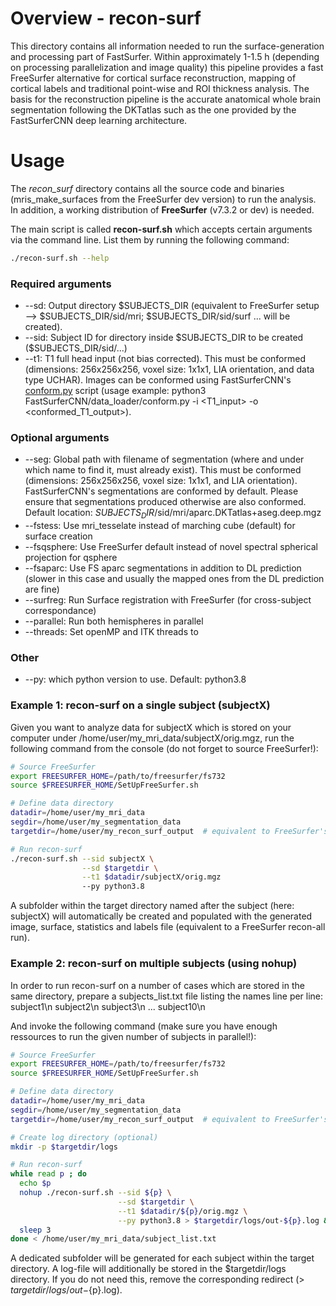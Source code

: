 # Overview - recon-surf

This directory contains all information needed to run the surface-generation and processing part of FastSurfer. Within 
approximately 1-1.5 h (depending on processing parallelization and image quality) this pipeline provides a fast FreeSurfer 
alternative for cortical surface reconstruction, mapping of cortical labels and traditional point-wise and ROI thickness analysis.
The basis for the reconstruction pipeline is the accurate anatomical whole brain segmentation following the DKTatlas 
such as the one provided by the FastSurferCNN deep learning architecture.

# Usage
The *recon_surf* directory contains all the source code and binaries (mris_make_surfaces from the FreeSurfer dev version)
to run the analysis. In addition, a working distribution of __FreeSurfer__ (v7.3.2 or dev) is needed.

The main script is called __recon-surf.sh__ which accepts certain arguments via the command line.
List them by running the following command:

```bash
./recon-surf.sh --help
```

### Required arguments
* --sd: Output directory \$SUBJECTS_DIR (equivalent to FreeSurfer setup --> $SUBJECTS_DIR/sid/mri; $SUBJECTS_DIR/sid/surf ... will be created).
* --sid: Subject ID for directory inside \$SUBJECTS_DIR to be created ($SUBJECTS_DIR/sid/...)
* --t1: T1 full head input (not bias corrected). This must be conformed (dimensions: 256x256x256, voxel size: 1x1x1, LIA orientation, and data type UCHAR). Images can be conformed using FastSurferCNN's [conform.py](https://github.com/Deep-MI/FastSurfer/blob/stable/FastSurferCNN/data_loader/conform.py) script (usage example: python3 FastSurferCNN/data_loader/conform.py -i <T1_input> -o <conformed_T1_output>).

### Optional arguments
* --seg: Global path with filename of segmentation (where and under which name to find it, must already exist). This must be conformed (dimensions: 256x256x256, voxel size: 1x1x1, and LIA orientation). FastSurferCNN's segmentations are conformed by default. Please ensure that segmentations produced otherwise are also conformed. Default location: $SUBJECTS_DIR/$sid/mri/aparc.DKTatlas+aseg.deep.mgz
* --fstess: Use mri_tesselate instead of marching cube (default) for surface creation
* --fsqsphere: Use FreeSurfer default instead of novel spectral spherical projection for qsphere
* --fsaparc: Use FS aparc segmentations in addition to DL prediction (slower in this case and usually the mapped ones from the DL prediction are fine)
* --surfreg: Run Surface registration with FreeSurfer (for cross-subject correspondance)
* --parallel: Run both hemispheres in parallel
* --threads: Set openMP and ITK threads to <int>

### Other
* --py: which python version to use. Default: python3.8

### Example 1: recon-surf on a single subject (subjectX)

Given you want to analyze data for subjectX which is stored on your computer under /home/user/my_mri_data/subjectX/orig.mgz, 
run the following command from the console (do not forget to source FreeSurfer!):

```bash
# Source FreeSurfer
export FREESURFER_HOME=/path/to/freesurfer/fs732
source $FREESURFER_HOME/SetUpFreeSurfer.sh

# Define data directory
datadir=/home/user/my_mri_data
segdir=/home/user/my_segmentation_data
targetdir=/home/user/my_recon_surf_output  # equivalent to FreeSurfer's SUBJECT_DIR

# Run recon-surf
./recon-surf.sh --sid subjectX \
                --sd $targetdir \
                --t1 $datadir/subjectX/orig.mgz 
                --py python3.8

```

A subfolder within the target directory named after the subject (here: subjectX) will automatically be created and populated
with the generated image, surface, statistics and labels file (equivalent to a FreeSurfer recon-all run). 

### Example 2: recon-surf on multiple subjects (using nohup)

In order to run recon-surf on a number of cases which are stored in the same directory, prepare a subjects_list.txt file listing the names line per line:
subject1\n
subject2\n
subject3\n
...
subject10\n

And invoke the following command (make sure you have enough ressources to run the given number of subjects in parallel!):

```bash
# Source FreeSurfer
export FREESURFER_HOME=/path/to/freesurfer/fs732
source $FREESURFER_HOME/SetUpFreeSurfer.sh

# Define data directory
datadir=/home/user/my_mri_data
segdir=/home/user/my_segmentation_data
targetdir=/home/user/my_recon_surf_output  # equivalent to FreeSurfer's SUBJECT_DIR

# Create log directory (optional)
mkdir -p $targetdir/logs

# Run recon-surf
while read p ; do
  echo $p
  nohup ./recon-surf.sh --sid ${p} \
                        --sd $targetdir \
                        --t1 $datadir/${p}/orig.mgz \
                        --py python3.8 > $targetdir/logs/out-${p}.log &
  sleep 3 
done < /home/user/my_mri_data/subject_list.txt

```

A dedicated subfolder will be generated for each subject within the target directory. A log-file will additionally be 
stored in the $targetdir/logs directory. If you do not need this, remove the corresponding redirect (> $targetdir/logs/out-${p}.log).
